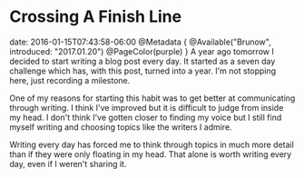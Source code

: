 # Crossing A Finish Line
date: 2016-01-15T07:43:58-06:00
@Metadata {
  @Available("Brunow", introduced: "2017.01.20")
  @PageColor(purple)
}
A year ago tomorrow I decided to start writing a blog post every day. It started as a seven day challenge which has, with this post, turned into a year. I'm not stopping here, just recording a milestone.

One of my reasons for starting this habit was to get better at communicating through writing. I think I've improved but it is difficult to judge from inside my head. I don't think I've gotten closer to finding my voice but I still find myself writing and choosing topics like the writers I admire.

Writing every day has forced me to think through topics in much more detail than if they were only floating in my head. That alone is worth writing every day, even if I weren't sharing it.
